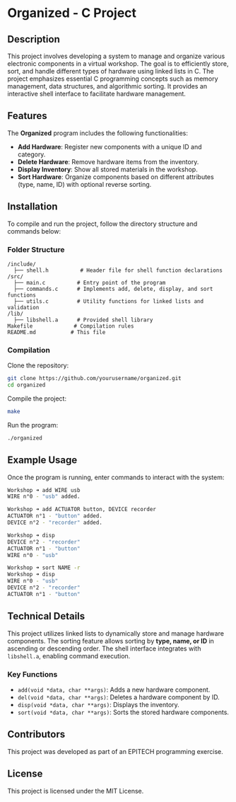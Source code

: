# Organized - C Project

## Description
This project involves developing a system to manage and organize various electronic components in a virtual workshop. The goal is to efficiently store, sort, and handle different types of hardware using linked lists in C. The project emphasizes essential C programming concepts such as memory management, data structures, and algorithmic sorting. It provides an interactive shell interface to facilitate hardware management.

## Features
The **Organized** program includes the following functionalities:

- **Add Hardware**: Register new components with a unique ID and category.
- **Delete Hardware**: Remove hardware items from the inventory.
- **Display Inventory**: Show all stored materials in the workshop.
- **Sort Hardware**: Organize components based on different attributes (type, name, ID) with optional reverse sorting.

## Installation
To compile and run the project, follow the directory structure and commands below:

### Folder Structure
```
/include/
  ├── shell.h          # Header file for shell function declarations
/src/
  ├── main.c          # Entry point of the program
  ├── commands.c      # Implements add, delete, display, and sort functions
  ├── utils.c         # Utility functions for linked lists and validation
/lib/
  ├── libshell.a      # Provided shell library
Makefile             # Compilation rules
README.md           # This file
```

### Compilation
Clone the repository:
```sh
git clone https://github.com/yourusername/organized.git
cd organized
```
Compile the project:
```sh
make
```
Run the program:
```sh
./organized
```

## Example Usage
Once the program is running, enter commands to interact with the system:

```sh
Workshop ➜ add WIRE usb
WIRE n°0 - "usb" added.

Workshop ➜ add ACTUATOR button, DEVICE recorder
ACTUATOR n°1 - "button" added.
DEVICE n°2 - "recorder" added.

Workshop ➜ disp
DEVICE n°2 - "recorder"
ACTUATOR n°1 - "button"
WIRE n°0 - "usb"

Workshop ➜ sort NAME -r
Workshop ➜ disp
WIRE n°0 - "usb"
DEVICE n°2 - "recorder"
ACTUATOR n°1 - "button"
```

## Technical Details
This project utilizes linked lists to dynamically store and manage hardware components. The sorting feature allows sorting by **type, name, or ID** in ascending or descending order. The shell interface integrates with `libshell.a`, enabling command execution.

### Key Functions
- `add(void *data, char **args)`: Adds a new hardware component.
- `del(void *data, char **args)`: Deletes a hardware component by ID.
- `disp(void *data, char **args)`: Displays the inventory.
- `sort(void *data, char **args)`: Sorts the stored hardware components.

## Contributors
This project was developed as part of an EPITECH programming exercise.

## License
This project is licensed under the MIT License.

